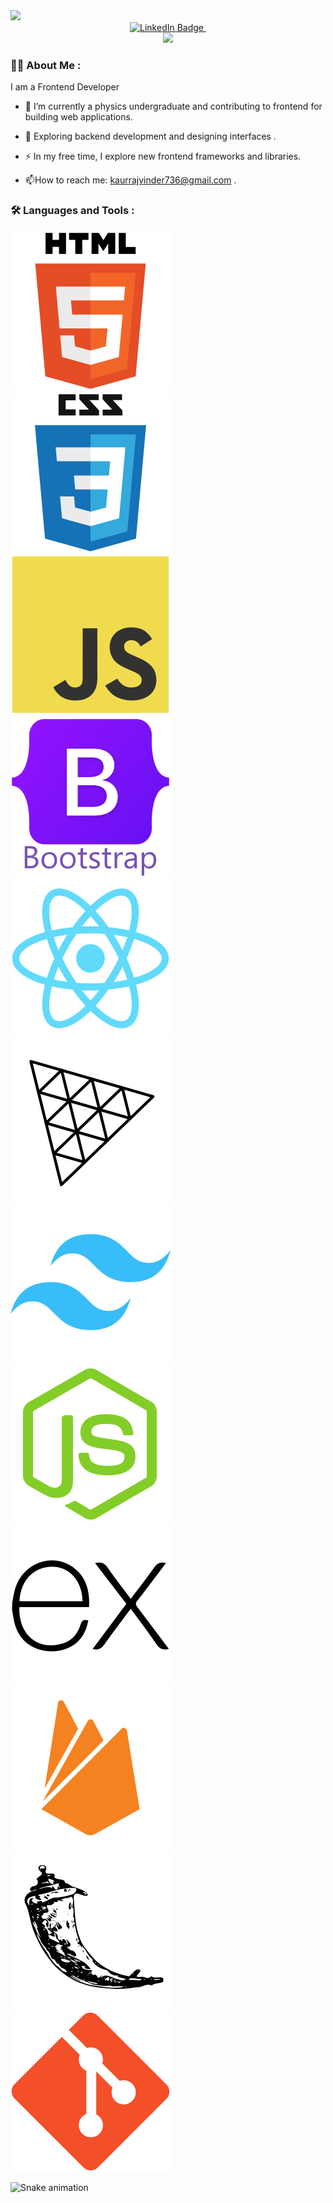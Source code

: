 

<!--
**rajvinder-kaur/rajvinder-kaur** is a ✨ _special_ ✨ repository because its `README.md` (this file) appears on your GitHub profile.

Here are some ideas to get you started:

- 🔭 I’m currently working on ...
- 🌱 I’m currently learning ...
- 👯 I’m looking to collaborate on ...
- 🤔 I’m looking for help with ...
- 💬 Ask me about ...
- 📫 How to reach me: ...
- 😄 Pronouns: ...
- ⚡ Fun fact: ...
-->

<img src="https://capsule-render.vercel.app/api?type=transparent&color=random&height=150&section=header&text=🌟%20Welcome%20to%20my%20profile!&fontSize=50&textBg=false&fontColor=FFFFFF" />

<div id="badges" align="center">
  <a href="https://www.linkedin.com/in/rajvinderkaur1121402/">
    <img src="https://img.shields.io/badge/LinkedIn-blue?style=for-the-badge&logo=linkedin&logoColor=white" alt="LinkedIn Badge"/>
  </a>
  <img src="https://komarev.com/ghpvc/?username=your-github-username&style=flat-square&color=blue" alt=""/>
</div>

<div id=header align="center">
  <img src="https://media.giphy.com/media/ta0ttSeDKuCsg/giphy.gif" width="300" style={{margin:auto}}/>
</div>

### :woman_technologist: About Me :

I am a Frontend Developer 
- :telescope: I’m currently a physics undergraduate and contributing to frontend  for building web applications.

- :seedling: Exploring backend development and designing interfaces .

- :zap: In my free time, I explore new frontend frameworks and libraries.

- :mailbox:How to reach me: kaurrajvinder736@gmail.com .


### :hammer_and_wrench: Languages and Tools :
<div>
  <img src="https://github.com/devicons/devicon/blob/master/icons/html5/html5-original-wordmark.svg" />&nbsp&nbsp
  <img src="https://github.com/devicons/devicon/blob/master/icons/css3/css3-original-wordmark.svg" />&nbsp&nbsp
  <img src="https://github.com/devicons/devicon/blob/master/icons/javascript/javascript-original.svg" />&nbsp&nbsp
  <img src="https://github.com/devicons/devicon/blob/master/icons/bootstrap/bootstrap-original-wordmark.svg" />&nbsp&nbsp
  <img src="https://github.com/devicons/devicon/blob/master/icons/react/react-original.svg" />&nbsp&nbsp
  <img src="https://github.com/devicons/devicon/blob/master/icons/threejs/threejs-original.svg" />&nbsp&nbsp
  <img src="https://github.com/devicons/devicon/blob/master/icons/tailwindcss/tailwindcss-plain.svg" />&nbsp&nbsp
  <img src="https://github.com/devicons/devicon/blob/master/icons/nodejs/nodejs-original.svg" />&nbsp&nbsp
  <img src="https://github.com/devicons/devicon/blob/master/icons/express/express-original.svg" />&nbsp&nbsp
  <img src="https://github.com/devicons/devicon/blob/master/icons/firebase/firebase-plain.svg" />&nbsp&nbsp
  <img src="https://github.com/devicons/devicon/blob/master/icons/flask/flask-original.svg" />&nbsp&nbsp
  <img src="https://github.com/devicons/devicon/blob/master/icons/git/git-original.svg" />&nbsp&nbsp
</div>

![Snake animation](https://github.com/rajvinder-kaur/rajvinder-kaur/blob/output/github-contribution-grid-snake.svg)
